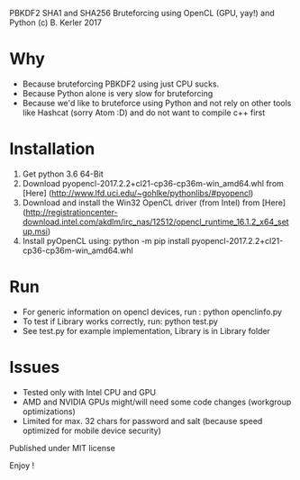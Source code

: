 PBKDF2 SHA1 and SHA256 Bruteforcing using OpenCL (GPU, yay!) and Python
(c) B. Kerler 2017

Why
===
- Because bruteforcing PBKDF2 using just CPU sucks.
- Because Python alone is very slow for bruteforcing
- Because we'd like to bruteforce using Python and not rely on other
  tools like Hashcat (sorry Atom :D) and do not want to compile c++ first
  
Installation
=============
1. Get python 3.6 64-Bit
2. Download pyopencl-2017.2.2+cl21-cp36-cp36m-win_amd64.whl from
   [Here] (http://www.lfd.uci.edu/~gohlke/pythonlibs/#pyopencl)
3. Download and install the Win32 OpenCL driver (from Intel) from 
   [Here] (http://registrationcenter-download.intel.com/akdlm/irc_nas/12512/opencl_runtime_16.1.2_x64_setup.msi)
4. Install pyOpenCL using: python -m pip install pyopencl-2017.2.2+cl21-cp36-cp36m-win_amd64.whl

Run
===
- For generic information on opencl devices, run : python openclinfo.py
- To test if Library works correctly, run: python test.py
- See test.py for example implementation, Library is in Library folder

Issues
======
- Tested only with Intel CPU and GPU
- AMD and NVIDIA GPUs might/will need some code changes (workgroup optimizations)
- Limited for max. 32 chars for password and salt (because speed optimized for mobile
  device security)
 
Published under MIT license

Enjoy !
